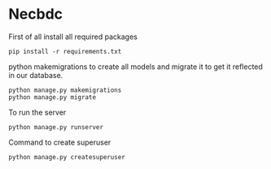 # Necbdc

First of all install all required packages 
```
pip install -r requirements.txt
```
python makemigrations to create all models and migrate it to get it reflected in our database.
```
python manage.py makemigrations
python manage.py migrate
```

To run the server 
```
python manage.py runserver

```

Command to create superuser
```
python manage.py createsuperuser
```



